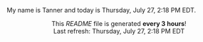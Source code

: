 My name is Tanner and today is Thursday, July 27, 2:18 PM EDT.

<p align="center">This <i>README</i> file is generated <b>every 3 hours</b>!</br>Last refresh: Thursday, July 27, 2:18 PM EDT<br /></p>
